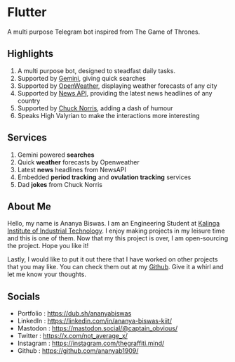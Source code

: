# Flutter
A multi purpose Telegram bot inspired from The Game of Thrones.  

## Highlights
1. A multi purpose bot, designed to steadfast daily tasks.
3. Supported by [Gemini](https://gemini.google.com/?hl=en-IN), giving quick searches
4. Supported by [OpenWeather](https://openweathermap.org/), displaying weather forecasts of any city
5. Supported by [News API](https://newsapi.org/), providing the latest news headlines of any country
6. Supported by [Chuck Norris](https://api.chucknorris.io/), adding a dash of humour
7. Speaks High Valyrian to make the interactions more interesting

## Services
1. Gemini powered __searches__
2. Quick __weather__ forecasts by Openweather
3. Latest __news__ headlines from NewsAPI
4. Embedded __period tracking__ and __ovulation tracking__ services
5. Dad __jokes__ from Chuck Norris

## About Me
Hello, my name is Ananya Biswas. I am an Engineering Student at [Kalinga Institute of Industrial Technology](https://kiit.ac.in/). I enjoy making projects in my leisure time and this is one of them. Now that my this project is over, I am open-sourcing the project. Hope you like it!

Lastly, I would like to put it out there that I have worked on other projects that you may like. You can check them out at my [Github](https://github.com/ananyab1909/). Give it a whirl and let me know your thoughts.

## Socials
  - Portfolio : https://dub.sh/ananyabiswas
  - LinkedIn : https://linkedin.com/in/ananya-biswas-kiit/
  - Mastodon : https://mastodon.social/@captain_obvious/
  - Twitter : https://x.com/not_average_x/
  - Instagram : https://instagram.com/thegraffiti.mind/
  - Github : https://github.com/ananyab1909/

